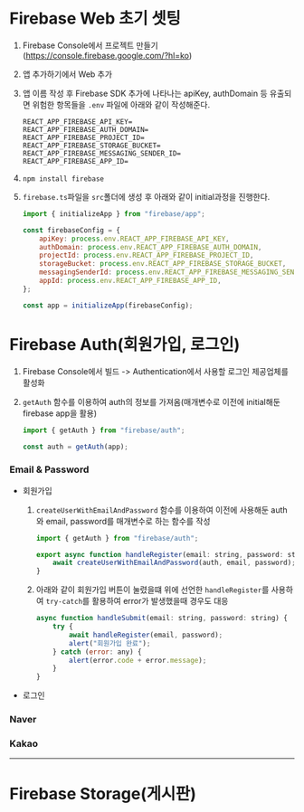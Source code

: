 # Firebase Web 초기 셋팅

1. Firebase Console에서 프로젝트 만들기(https://console.firebase.google.com/?hl=ko)
2. 앱 추가하기에서 Web 추가
3. 앱 이름 작성 후 Firebase SDK 추가에 나타나는 apiKey, authDomain 등 유출되면 위험한 항목들을 `.env` 파일에 아래와 같이 작성해준다.
    ```
    REACT_APP_FIREBASE_API_KEY=
    REACT_APP_FIREBASE_AUTH_DOMAIN=
    REACT_APP_FIREBASE_PROJECT_ID=
    REACT_APP_FIREBASE_STORAGE_BUCKET=
    REACT_APP_FIREBASE_MESSAGING_SENDER_ID=
    REACT_APP_FIREBASE_APP_ID=
    ```
4. `npm install firebase`
5. `firebase.ts`파일을 `src`폴더에 생성 후 아래와 같이 initial과정을 진행한다.

    ```javascript
    import { initializeApp } from "firebase/app";

    const firebaseConfig = {
        apiKey: process.env.REACT_APP_FIREBASE_API_KEY,
        authDomain: process.env.REACT_APP_FIREBASE_AUTH_DOMAIN,
        projectId: process.env.REACT_APP_FIREBASE_PROJECT_ID,
        storageBucket: process.env.REACT_APP_FIREBASE_STORAGE_BUCKET,
        messagingSenderId: process.env.REACT_APP_FIREBASE_MESSAGING_SENDER_ID,
        appId: process.env.REACT_APP_FIREBASE_APP_ID,
    };

    const app = initializeApp(firebaseConfig);
    ```

# Firebase Auth(회원가입, 로그인)

1. Firebase Console에서 빌드 -> Authentication에서 사용할 로그인 제공업체를 활성화
2. `getAuth` 함수를 이용하여 auth의 정보를 가져옴(매개변수로 이전에 initial해둔 firebase app을 활용)

    ```javascript
    import { getAuth } from "firebase/auth";

    const auth = getAuth(app);
    ```

### Email & Password

-   회원가입

    1. `createUserWithEmailAndPassword` 함수를 이용하여 이전에 사용해둔 auth와 email, password를 매개변수로 하는 함수를 작성

        ```javascript
        import { getAuth } from "firebase/auth";

        export async function handleRegister(email: string, password: string) {
            await createUserWithEmailAndPassword(auth, email, password);
        }
        ```

    2. 아래와 같이 회원가입 버튼이 눌렸을떄 위에 선언한 `handleRegister`를 사용하여 `try-catch`를 활용하여 error가 발생했을때 경우도 대응
        ```javascript
        async function handleSubmit(email: string, password: string) {
            try {
                await handleRegister(email, password);
                alert("회원가입 완료");
            } catch (error: any) {
                alert(error.code + error.message);
            }
        }
        ```

-   로그인

### Naver

### Kakao

---

# Firebase Storage(게시판)
